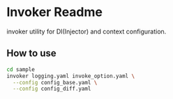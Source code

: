 # Invoker Readme
invoker utility for DI(Injector) and context configuration.

## How to use
```sh
cd sample
invoker logging.yaml invoke_option.yaml \
  --config config_base.yaml \
  --config config_diff.yaml
```